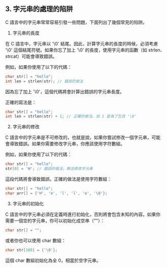 ## 3. 字元串的處理的陷阱

C 語言中的字元串常常容易引發一些問題，下面列出了幾個常見的陷阱。

1. 字元串的長度

在 C 語言中，字元串以 '\0' 結尾。因此，計算字元串的長度的時候，必須考慮 '\0' 這個結尾符號。如果你忘了加上 '\0' 的長度，使用字元串的函數（如 strlen、strcat）可能會導致錯誤。

例如，如果你使用了以下的代碼：

```c
char str[] = "hello";
int len = strlen(str); // 錯誤的做法
```

因為忘了加上 '\0'，這個代碼將會計算出錯誤的字元串長度。

正確的寫法是：

```c
char str[] = "hello";
int len = strlen(str) + 1; // 正確的做法，加 1 是為了包含 '\0'
```

2. 字元串的修改

C 語言中的字元串是不可修改的，也就是說，如果你嘗試修改一個字元串，可能會導致錯誤。如果你需要修改字元串，你應該使用字符數組。

例如，如果你使用了以下的代碼：

```c
char str[] = "hello";
str[0] = 'H'; // 錯誤的做法，無法修改字元串
```

這段代碼將會導致錯誤。正確的做法是使用字符數組：

```c
char str[] = "hello";
char arr[] = {'H', 'e', 'l', 'l', 'o', '\0'};
```

3. 字元串的初始化

C 語言中的字元串必須在定義時進行初始化，否則將會包含未知的內容。如果你需要一個空的字元串，你可以初始化成空串（""）：

```c
char str[] = "";
```

或者你也可以使用 char 數組：

```c
char str[100] = {'\0'};
```

這個 char 數組初始化為全 0，相當於空字元串。